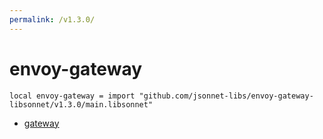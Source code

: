 ```yaml
---
permalink: /v1.3.0/
---
```


# envoy-gateway

```jsonnet
local envoy-gateway = import "github.com/jsonnet-libs/envoy-gateway-libsonnet/v1.3.0/main.libsonnet"
```



* [gateway](gateway/index.md)
